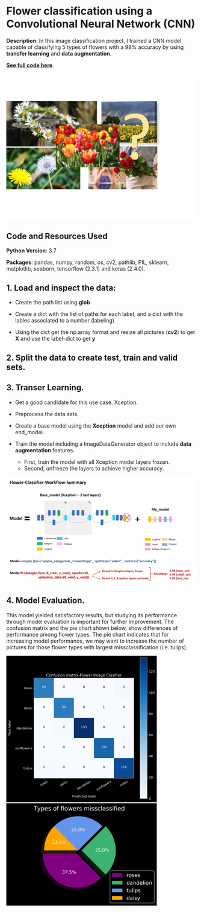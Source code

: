 # Flower classification using a Convolutional Neural Network (CNN)

**Description**: In this image classification project, I trained a CNN model capable of classifying 5 types of flowers with a 98% accuracy by using **transfer learning** and **data augmentation**.

**[See full code here](https://nbviewer.jupyter.org/github/EnriqueSPR/flower_image_classifier/blob/main/my_flower_classifier.ipynb)**.

<img src="figures/flower_front.png" width="500"/> 

## Code and Resources Used

**Python Version**: 3.7

**Packages**: pandas, numpy, random, os, cv2, pathlib, PIL, sklearn, matplotlib, seaborn, tensorflow (2.3.1) and keras (2.4.0).

## 1. Load  and inspect the data:

   * Create the path list using **glob**
    
   * Create a dict with the list of paths for each label, and a dict with the lables associated to a number (labeling)
    
   * Using the dict get the np.array format and resize all pictures (**cv2**) to get **X** and use the label-dict to get **y**
   
## 2. **Split** the data to create test, train and valid sets.

## 3. **Transer Learning**. 

 * Get a good candidate for this use case. Xception.
 * Preprocess the data sets.
 * Create a base model using the **Xception** model and add our own end_model.
 * Train the model including a ImageDataGenerator object to include **data augmentation** features.
    
     * First, train the model with all Xception model layers frozen.
     * Second, unfreeze the layers to achieve higher accuracy.
     
 <img src="figures/summary_flower_classifier_workflow.png" width="800"/> 
 
 ## 4. Model Evaluation.
 
 This model yielded satisfactory results, but studying its performance through model evaluation is important for further improvement.
 The confusion matrix and the pie chart shown below, show differences of performance among flower types.
 The pie chart indicates that for increasing model performance, we may want to increase the number of pictures for those flower types with largest missclassification (i.e. tulips).
 
  <img src="figures/corr_mat_NN_flowers.png" width="400"/>   <img src="figures/pie_chart_flowers.png" width="400"/> 
 
 
